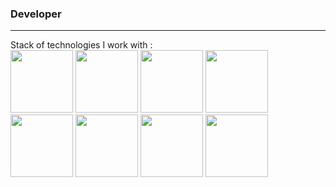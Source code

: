 ### Developer
<hr height='1px'/>
Stack of technologies I work with :
<div style=display-flex magin-top='10px'>
<img src="https://img.shields.io/badge/-F7DF1E?style=for-the-badge&logo=jss&logoColor=black" width=100px/>
<img src="https://img.shields.io/badge/-3178C6?style=for-the-badge&logo=tsnode&logoColor=black" width=100px/>
<img src="https://img.shields.io/badge/-61DAFB?style=for-the-badge&logo=react&logoColor=black" width=100px/>
<img src="https://img.shields.io/badge/-E34F26?style=for-the-badge&logo=html5&logoColor=black" width=100px/>
<img src="https://img.shields.io/badge/-E34F26?style=for-the-badge&logo=csswizardry&logoColor=black" width=100px/>
<img src="https://img.shields.io/badge/-764ABC?style=for-the-badge&logo=redux&logoColor=black" width=100px/>
<img src="https://img.shields.io/badge/-007FFF?style=for-the-badge&logo=mui&logoColor=black" width=100px/>
<img src="https://img.shields.io/badge/-47A248?style=for-the-badge&logo=mongodb&logoColor=black" width=100px/>




  
</div>
